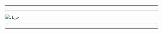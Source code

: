 _________________________________________________________________________________________________
_________________________________________________________________________________________________
![تنزيل](https://github.com/user-attachments/assets/f90cb22a-10b4-4d04-8005-18732c4ae3be)
_________________________________________________________________________________________________
_________________________________________________________________________________________________
